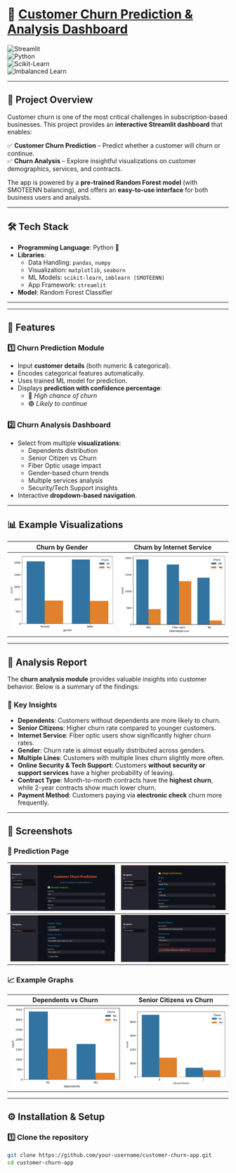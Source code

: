 # 🔮 [Customer Churn Prediction & Analysis Dashboard](https://customer-churn-predictiongit-97cqvdlvyfanfvmfpq4y7z.streamlit.app/)  

![Streamlit](https://img.shields.io/badge/Built%20with-Streamlit-FF4B4B?style=for-the-badge&logo=streamlit&logoColor=white)  
![Python](https://img.shields.io/badge/Python-3.9+-3776AB?style=for-the-badge&logo=python&logoColor=white)  
![Scikit-Learn](https://img.shields.io/badge/Scikit--Learn-0.24+-F7931E?style=for-the-badge&logo=scikit-learn&logoColor=white)  
![Imbalanced Learn](https://img.shields.io/badge/imblearn-SMOTEENN-00A67E?style=for-the-badge)  

---

## 📌 Project Overview  
Customer churn is one of the most critical challenges in subscription-based businesses. This project provides an **interactive Streamlit dashboard** that enables:  

✅ **Customer Churn Prediction** – Predict whether a customer will churn or continue.  
✅ **Churn Analysis** – Explore insightful visualizations on customer demographics, services, and contracts.  

The app is powered by a **pre-trained Random Forest model** (with SMOTEENN balancing), and offers an **easy-to-use interface** for both business users and analysts.  

---

## 🛠️ Tech Stack  

- **Programming Language**: Python 🐍  
- **Libraries**:  
  - Data Handling: `pandas`, `numpy`  
  - Visualization: `matplotlib`, `seaborn`  
  - ML Models: `scikit-learn`, `imblearn (SMOTEENN)`  
  - App Framework: `streamlit`  
- **Model**: Random Forest Classifier  

---

---

## 🚀 Features  

### 1️⃣ Churn Prediction Module  
- Input **customer details** (both numeric & categorical).  
- Encodes categorical features automatically.  
- Uses trained ML model for prediction.  
- Displays **prediction with confidence percentage**:  
  - 🔴 *High chance of churn*  
  - 🟢 *Likely to continue*  

### 2️⃣ Churn Analysis Dashboard  
- Select from multiple **visualizations**:  
  - Dependents distribution  
  - Senior Citizen vs Churn  
  - Fiber Optic usage impact  
  - Gender-based churn trends  
  - Multiple services analysis  
  - Security/Tech Support insights  
- Interactive **dropdown-based navigation**.  

---

## 📊 Example Visualizations  

| Churn by Gender | Churn by Internet Service |  
|-----------------|---------------------------|  
| ![Gender](images/count-gender.png) | ![Fiber Optic](images/count-fiberoptic.png) |  

---

## 📝 Analysis Report  

The **churn analysis module** provides valuable insights into customer behavior. Below is a summary of the findings:  

### 📌 Key Insights  
- **Dependents**: Customers without dependents are more likely to churn.  
- **Senior Citizens**: Higher churn rate compared to younger customers.  
- **Internet Service**: Fiber optic users show significantly higher churn rates.  
- **Gender**: Churn rate is almost equally distributed across genders.  
- **Multiple Lines**: Customers with multiple lines churn slightly more often.  
- **Online Security & Tech Support**: Customers **without security or support services** have a higher probability of leaving.  
- **Contract Type**: Month-to-month contracts have the **highest churn**, while 2-year contracts show much lower churn.  
- **Payment Method**: Customers paying via **electronic check** churn more frequently.  

---

## 📸 Screenshots  

### 🔮 Prediction Page  

| ![](images/prediction-page1.png) | ![](images/prediction-page2.png) |
|----------------------------------|----------------------------------|
| ![](images/prediction-page3.png) | ![](images/prediction-page4.png) |


### 📈 Example Graphs  
| Dependents vs Churn | Senior Citizens vs Churn |  
|---------------------|---------------------------|  
| ![Dependents](images/count-dependents.png) | ![Senior Citizen](images/count-seniorcitizen.png) |  

---

## ⚙️ Installation & Setup  

### 1️⃣ Clone the repository  
```bash
git clone https://github.com/your-username/customer-churn-app.git
cd customer-churn-app




